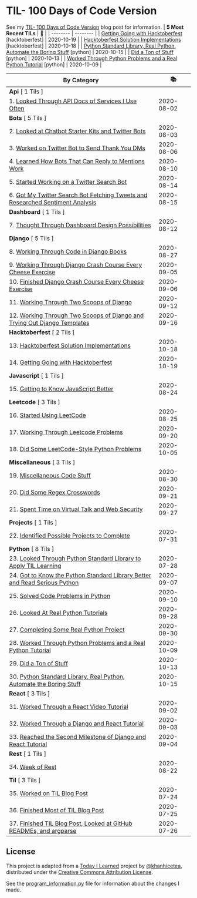 # TIL- 100 Days of Code Version

See my [TIL- 100 Days of Code Version](https://github.com/KatherineMichel/portfolio/blob/master/regular-blog-posts/til-100-days-of-code-version.md) blog post for information.
| **5 Most Recent TILs** | :tada: |
| -------- | -------- |
| [Getting Going with Hacktoberfest](hacktoberfest/getting-going-with-hacktoberfest.md) [hacktoberfest] | 2020-10-19 |
| [Hacktoberfest Solution Implementations](hacktoberfest/hacktoberfest-solution-implementations.md) [hacktoberfest] | 2020-10-18 |
| [Python Standard Library, Real Python, Automate the Boring Stuff](python/python-standard-library-real-python-automate-the-boring-stuff.md) [python] | 2020-10-15 |
| [Did a Ton of Stuff](python/did-a-ton-of-stuff.md) [python] | 2020-10-13 |
| [Worked Through Python Problems and a Real Python Tutorial](python/worked-through-python-problems-and-a-real-python-tutorial.md) [python] | 2020-10-09 |

| **By Category** | :books: |
| -------- | -------- |
| **Api** [ 1 Tils ] | |
| 1. [Looked Through API Docs of Services I Use Often](api/looking-through-api-docs-of-services-i-use-often.md) | 2020-08-02 |
| **Bots** [ 5 Tils ] | |
| 2. [Looked at Chatbot Starter Kits and Twitter Bots](bots/looked-at-chatbot-starter-kits-and-twitter-bots.md) | 2020-08-03 |
| 3. [Worked on Twitter Bot to Send Thank You DMs](bots/worked-on-a-twitter-bot-to-send-thank-you-dms.md) | 2020-08-06 |
| 4. [Learned How Bots That Can Reply to Mentions Work](bots/learned-how-bots-that-can-reply-to-mentions-work.md) | 2020-08-10 |
| 5. [Started Working on a Twitter Search Bot](bots/started-working-on-a-tweet-search-bot.md) | 2020-08-14 |
| 6. [Got My Twitter Search Bot Fetching Tweets and Researched Sentiment Analysis](bots/got-my-twitter-search-bot-fetching-tweets-and-researched-sentiment-analysis.md) | 2020-08-15 |
| **Dashboard** [ 1 Tils ] | |
| 7. [Thought Through Dashboard Design Possibilities](dashboard/thought-through-dashboard-design-possibilities.md) | 2020-08-12 |
| **Django** [ 5 Tils ] | |
| 8. [Working Through Code in Django Books](django/working-through-code-in-django-books.md) | 2020-08-27 |
| 9. [Working Through Django Crash Course Every Cheese Exercise](django/working-through-django-crash-course-every-cheese-exercise.md) | 2020-09-05 |
| 10. [Finished Django Crash Course Every Cheese Exercise](django/finished-django-crash-course-every-cheese-exercise.md) | 2020-09-06 |
| 11. [Working Through Two Scoops of Django](django/working-through-two-scoops-of-django.md) | 2020-09-12 |
| 12. [Working Through Two Scoops of Django and Trying Out Django Templates](django/working-through-two-scoops-of-django-and-trying-out-django-templates.md) | 2020-09-16 |
| **Hacktoberfest** [ 2 Tils ] | |
| 13. [Hacktoberfest Solution Implementations](hacktoberfest/hacktoberfest-solution-implementations.md) | 2020-10-18 |
| 14. [Getting Going with Hacktoberfest](hacktoberfest/getting-going-with-hacktoberfest.md) | 2020-10-19 |
| **Javascript** [ 1 Tils ] | |
| 15. [Getting to Know JavaScript Better](javascript/getting-to-know-javascript-better.md) | 2020-08-24 |
| **Leetcode** [ 3 Tils ] | |
| 16. [Started Using LeetCode](leetcode/started-using-leetcode.md) | 2020-08-25 |
| 17. [Working Through Leetcode Problems](leetcode/working-through-leetcode-problems.md) | 2020-09-20 |
| 18. [Did Some LeetCode-Style Python Problems](leetcode/did-some-leetcode-style-python-problems.md) | 2020-10-05 |
| **Miscellaneous** [ 3 Tils ] | |
| 19. [Miscellaneous Code Stuff](miscellaneous/miscellaneous-code-stuff.md) | 2020-08-30 |
| 20. [Did Some Regex Crosswords](miscellaneous/did-some-regex-crosswords.md) | 2020-09-21 |
| 21. [Spent Time on Virtual Talk and Web Security](miscellaneous/spent-time-on-virtual-talk-and-web-security.md) | 2020-09-27 |
| **Projects** [ 1 Tils ] | |
| 22. [Identified Possible Projects to Complete](projects/identified-possible-projects-to-complete.md) | 2020-07-31 |
| **Python** [ 8 Tils ] | |
| 23. [Looked Through Python Standard Library to Apply TIL Learning](python/looked-through-python-standard-library-to-apply-til-learning.md) | 2020-07-28 |
| 24. [Got to Know the Python Standard Library Better and Read Serious Python](python/got-to-know-the-python-standard-library-better-and-read-serious-python.md) | 2020-09-07 |
| 25. [Solved Code Problems in Python](python/solved-code-problems-in-python.md) | 2020-09-10 |
| 26. [Looked At Real Python Tutorials](python/looked-at-real-python-tutorials.md) | 2020-09-28 |
| 27. [Completing Some Real Python Project](python/completing-some-real-python-projects.md) | 2020-09-30 |
| 28. [Worked Through Python Problems and a Real Python Tutorial](python/worked-through-python-problems-and-a-real-python-tutorial.md) | 2020-10-09 |
| 29. [Did a Ton of Stuff](python/did-a-ton-of-stuff.md) | 2020-10-13 |
| 30. [Python Standard Library, Real Python, Automate the Boring Stuff](python/python-standard-library-real-python-automate-the-boring-stuff.md) | 2020-10-15 |
| **React** [ 3 Tils ] | |
| 31. [Worked Through a React Video Tutorial](react/worked-through-a-react-video-tutorial.md) | 2020-09-02 |
| 32. [Worked Through a Django and React Tutorial](react/worked-through-a-django-and-react-tutorial.md) | 2020-09-03 |
| 33. [Reached the Second Milestone of Django and React Tutorial](react/reached-the-second-milestone-of-django-react-tutorial.md) | 2020-09-04 |
| **Rest** [ 1 Tils ] | |
| 34. [Week of Rest](rest/week-of-rest.md) | 2020-08-22 |
| **Til** [ 3 Tils ] | |
| 35. [Worked on TIL Blog Post](til/worked-on-til-blog-post.md) | 2020-07-24 |
| 36. [Finished Most of TIL Blog Post](til/finished-most-of-til-blog-post.md) | 2020-07-25 |
| 37. [Finished TIL Blog Post, Looked at GitHub READMEs, and argparse](til/finished-til-blog-post-looked-at-github-readmes-and-argparse.md) | 2020-07-26 |


## License

This project is adapted from a [Today I Learned](https://github.com/khanhicetea/today-i-learned/) project by [@khanhicetea](https://github.com/khanhicetea), distributed under the [Creative Commons Attribution License](http://creativecommons.org/licenses/by/3.0/). 

See the [program_information.py](program_information.py) file for information about the changes I made.

